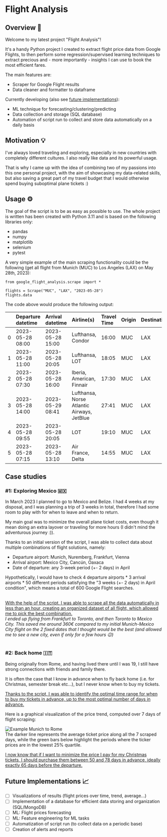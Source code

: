 # Flight Analysis

## Overview 🛫
Welcome to my latest project "Flight Analysis"!
<br>

It's a handy Python project I created to extract flight price data from Google Flights, to then perform some regression/supervised learning techniques to extract precious and - more importantly - insights I can use to book the most efficient fares.
<br>

The main features are:
- Scraper for Google Flight results
- Data cleaner and formatter to dataframe<br>

Currently developing (also see [future implementations](#future-implementations-📈)):

- ML technique for forecasting/clustering/predicting
- Data collection and storage (SQL database)
- Automation of script run to collect and store data automatically on a daily basis


## Motivation 💡
I've always loved traveling and exploring, especially in new countries with completely different cultures. I also really like data and its powerful usage.
<br>

That is why I came up with the idea of combining two of my passions into this one personal project, with the aim of showcasing my data-related skills, but also saving a great part of my travel budget that I would otherwise spend buying suboptimal plane tickets :)


## Usage ⚙️
The goal of the script is to be as easy as possible to use.
The whole project is written has been created with Python 3.11 and is based on the following libraries only:
- pandas
- numpy
- matplotlib
- selenium
- pytest

A very simple example of the main scraping functionality could be the following (get all flight from Munich (MUC) to Los Angeles (LAX) on May 28th, 2023):
```
from google_flight_analysis.scrape import *

flights = Scrape("MUC", "LAX", "2023-05-28")
flights.data
```

The code above would produce the following output:

|    | Departure datetime   | Arrival datetime    | Airline(s)                                 | Travel Time   | Origin   | Destination   |   Num Stops | Layover   | Stops Location   |   Price (€) | Price Trend   |   Price Value | Access Date         | Flight Type   |   Days in Advance |
|---:|:---------------------|:--------------------|:-------------------------------------------|:--------------|:---------|:--------------|------------:|:----------|:-----------------|------------:|:--------------|--------------:|:--------------------|:--------------|------------------:|
|  0 | 2023-05-28 08:00  | 2023-05-28 15:00 | Lufthansa, Condor                          | 16:00         | MUC      | LAX           |           1 | 02:25     | FRA              |         705 | high          |           180 | 2023-05-23  | One Way       |                 4 |
|  1 | 2023-05-28 11:00  | 2023-05-28 20:05 | Lufthansa, LOT                             | 18:05         | MUC      | LAX           |           1 | 04:15     | WAW              |         773 | high          |           180 | 2023-05-23  | One Way       |                 4 |
|  2 | 2023-05-28 07:30  | 2023-05-28 16:00 | Iberia, American, Finnair                  | 17:30         | MUC      | LAX           |           1 | 02:20     | MAD              |         804 | high          |           180 | 2023-05-23  | One Way       |                 4 |
|  3 | 2023-05-28 14:00  | 2023-05-29 08:41 | Lufthansa, Norse Atlantic Airways, JetBlue | 27:41         | MUC      | LAX           |           2 | BER, JFK  | BER, JFK         |         696 | high          |           180 | 2023-05-23  | One Way       |                 4 |
|  4 | 2023-05-28 09:55  | 2023-05-28 20:05 | LOT                                        | 19:10         | MUC      | LAX           |           1 | 05:15     | WAW              |         789 | high          |           180 | 2023-05-23  | One Way       |                 4 |
|  5 | 2023-05-28 07:15  | 2023-05-28 13:10 | Air France, Delta                          | 14:55         | MUC      | LAX           |           1 | 01:40     | CDG              |         987 | high          |           180 | 2023-05-23  | One Way       |                 4 |

## Case studies
### #1: Exploring Mexico 🇲🇽
In March 2023 I planned to go to Mexico and Belize. I had 4 weeks at my disposal, and I was planning a trip of 3 weeks in total, therefore I had some room to play with for when to leave and when to return.
<br>

My main goal was to minimize the overall plane ticket costs, even though it mean doing an extra layover or traveling for more hours (I didn't mind the adventurous journey :)).
<br>

Thanks to an initial version of the script, I was able to collect data about multiple combinations of flight solutions, namely:
- Departure airport: Munich, Nuremberg, Frankfurt, Vienna
- Arrival airport: Mexico City, Cancún, Oaxaca
- Date of departure: any 3-week period (+- 2 days) in April

Hypothetically, I would have to check 4 departure airports * 3 arrival airports * 50 different periods satisfying the "3 weeks (+- 2 days) in April condition", which means a total of 600 Google Flight searches.

<br>
<u>With the help of the script, I was able to scrape all the data automatically in less than an hour, creating an organized dataset of all flight, which allowed me to pick the best combination.</u>

<br>
<i>I ended up flying from Frankfurt to Toronto, and then Toronto to Mexico City. This saved me around 360€ compared to my initial Munich-Mexico City flight on the 2 fixed dates that I thought would be the best (and allowed me to see a new city, even if only for a few hours 😉)</i>
<br><br>

### #2: Back home 🇮🇹
Being originally from Rome, and having lived there until I was 19, I still have strong connections with friends and family there.
<br>

It is often the case that I know in advance when to fly back home (i.e. for Christmas, semester break etc...), but I never know when to buy my tickets.
<br>

<u>Thanks to the script, I was able to identify the optimal time range for when to buy my tickets in advance, up to the most optimal number of days in advance.</u>
<br>

Here is a graphical visualization of the price trend, computed over 7 days of flight scraping:

![Example Munich to Rome](assets/muc_fco_example.png)
<br>
The darker line represents the average ticket price along all the 7 scraped days, while the green bars below highlight the periods where the ticker prices are in the lowest 25% quartile.

<u>I now know that if I want to minimize the price I pay for my Christmas tickets, I should purchase them between 50 and 78 days in advance, ideally exactly 65 days before the departure.</u>
<br>

## Future Implementations 📈
- [ ] Visualizations of results (flight prices over time, trend, average...)
- [ ] Implementation of a database for efficient data storing and organization (SQL/MongoDB)
- [ ] ML: Flight prices forecasting
- [ ] ML: Feature engineering for ML tasks
- [ ] Automatization of script run (to collect data on a periodic base)
- [ ] Creation of alerts and reports
